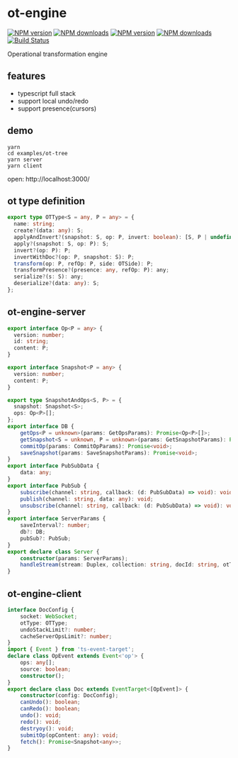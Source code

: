 # ot-engine

[![NPM version](https://badge.fury.io/js/ot-engine-server.png)](http://badge.fury.io/js/ot-engine-server)
[![NPM downloads](http://img.shields.io/npm/dm/ot-engine-server.svg)](https://npmjs.org/package/ot-engine-server)
[![NPM version](https://badge.fury.io/js/ot-engine-client.png)](http://badge.fury.io/js/ot-engine-client)
[![NPM downloads](http://img.shields.io/npm/dm/ot-engine-client.svg)](https://npmjs.org/package/ot-engine-client)
[![Build Status](https://app.travis-ci.com/yiminghe/ot-engine.svg?branch=main)](https://app.travis-ci.com/github/yiminghe/ot-engine)

Operational transformation engine

## features

- typescript full stack
- support local undo/redo
- support presence(cursors)

## demo

```
yarn
cd examples/ot-tree
yarn server
yarn client
```

open: http://localhost:3000/

## ot type definition

```ts
export type OTType<S = any, P = any> = {
  name: string;
  create?(data: any): S;
  applyAndInvert?(snapshot: S, op: P, invert: boolean): [S, P | undefined];
  apply?(snapshot: S, op: P): S;
  invert?(op: P): P;
  invertWithDoc?(op: P, snapshot: S): P;
  transform(op: P, refOp: P, side: OTSide): P;
  transformPresence?(presence: any, refOp: P): any;
  serialize?(s: S): any;
  deserialize?(data: any): S;
};
```

## ot-engine-server

```ts
export interface Op<P = any> {
  version: number;
  id: string;
  content: P;
}

export interface Snapshot<P = any> {
  version: number;
  content: P;
}

export type SnapshotAndOps<S, P> = {
  snapshot: Snapshot<S>;
  ops: Op<P>[];
};
export interface DB {
    getOps<P = unknown>(params: GetOpsParams): Promise<Op<P>[]>;
    getSnapshot<S = unknown, P = unknown>(params: GetSnapshotParams): Promise<SnapshotAndOps<S, P> | undefined>;
    commitOp(params: CommitOpParams): Promise<void>;
    saveSnapshot(params: SaveSnapshotParams): Promise<void>;
}
export interface PubSubData {
    data: any;
}
export interface PubSub {
    subscribe(channel: string, callback: (d: PubSubData) => void): void;
    publish(channel: string, data: any): void;
    unsubscribe(channel: string, callback: (d: PubSubData) => void): void;
}
export interface ServerParams {
    saveInterval?: number;
    db?: DB;
    pubSub?: PubSub;
}
export declare class Server {
    constructor(params: ServerParams);
    handleStream(stream: Duplex, collection: string, docId: string, otType: OTType): void;
}
```

## ot-engine-client

```ts
interface DocConfig {
    socket: WebSocket;
    otType: OTType;
    undoStackLimit?: number;
    cacheServerOpsLimit?: number;
}
import { Event } from 'ts-event-target';
declare class OpEvent extends Event<'op'> {
    ops: any[];
    source: boolean;
    constructor();
}
export declare class Doc extends EventTarget<[OpEvent]> {
    constructor(config: DocConfig);
    canUndo(): boolean;
    canRedo(): boolean;
    undo(): void;
    redo(): void;
    destryoy(): void;
    submitOp(opContent: any): void;
    fetch(): Promise<Snapshot<any>>;
}
```